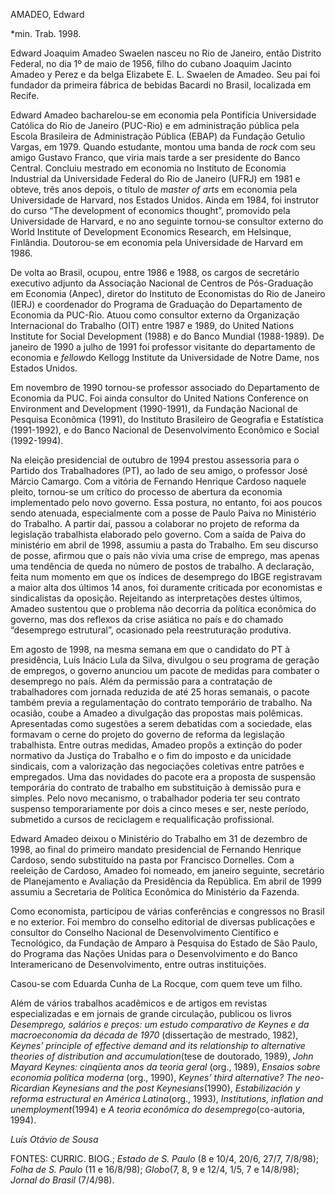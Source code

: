 AMADEO, Edward

\*min. Trab. 1998.

Edward Joaquim Amadeo Swaelen nasceu no Rio de Janeiro, então Distrito
Federal, no dia 1º de maio de 1956, filho do cubano Joaquim Jacinto
Amadeo y Perez e da belga Elizabete E. L. Swaelen de Amadeo. Seu pai foi
fundador da primeira fábrica de bebidas Bacardi no Brasil, localizada em
Recife.

Edward Amadeo bacharelou-se em economia pela Pontifícia Universidade
Católica do Rio de Janeiro (PUC-Rio) e em administração pública pela
Escola Brasileira de Administração Pública (EBAP) da Fundação Getulio
Vargas, em 1979. Quando estudante, montou uma banda de *rock* com seu
amigo Gustavo Franco, que viria mais tarde a ser presidente do Banco
Central. Concluiu mestrado em economia no Instituto de Economia
Industrial da Universidade Federal do Rio de Janeiro (UFRJ) em 1981 e
obteve, três anos depois, o título de *master of arts* em economia pela
Universidade de Harvard, nos Estados Unidos. Ainda em 1984, foi
instrutor do curso “The development of economics thought”, promovido
pela Universidade de Harvard, e no ano seguinte tornou-se consultor
externo do World Institute of Development Economics Research, em
Helsinque, Finlândia. Doutorou-se em economia pela Universidade de
Harvard em 1986.

De volta ao Brasil, ocupou, entre 1986 e 1988, os cargos de secretário
executivo adjunto da Associação Nacional de Centros de Pós-Graduação em
Economia (Anpec), diretor do Instituto de Economistas do Rio de Janeiro
(IERJ) e coordenador do Programa de Graduação do Departamento de
Economia da PUC-Rio. Atuou como consultor externo da Organização
Internacional do Trabalho (OIT) entre 1987 e 1989, do United Nations
Institute for Social Development (1988) e do Banco Mundial (1988-1989).
De janeiro de 1990 a julho de 1991 foi professor visitante do
departamento de economia e *fellow*do Kellogg Institute da Universidade
de Notre Dame, nos Estados Unidos.

Em novembro de 1990 tornou-se professor associado do Departamento de
Economia da PUC. Foi ainda consultor do United Nations Conference on
Environment and Development (1990-1991), da Fundação Nacional de
Pesquisa Econômica (1991), do Instituto Brasileiro de Geografia e
Estatística (1991-1992), e do Banco Nacional de Desenvolvimento
Econômico e Social (1992-1994).

Na eleição presidencial de outubro de 1994 prestou assessoria para o
Partido dos Trabalhadores (PT), ao lado de seu amigo, o professor José
Márcio Camargo. Com a vitória de Fernando Henrique Cardoso naquele
pleito, tornou-se um crítico do processo de abertura da economia
implementado pelo novo governo. Essa postura, no entanto, foi aos poucos
sendo atenuada, especialmente com a posse de Paulo Paiva no Ministério
do Trabalho. A partir daí, passou a colaborar no projeto de reforma da
legislação trabalhista elaborado pelo governo. Com a saída de Paiva do
ministério em abril de 1998, assumiu a pasta do Trabalho. Em seu
discurso de posse, afirmou que o país não vivia uma crise de emprego,
mas apenas uma tendência de queda no número de postos de trabalho. A
declaração, feita num momento em que os índices de desemprego do IBGE
registravam a maior alta dos últimos 14 anos, foi duramente criticada
por economistas e sindicalistas da oposição. Rejeitando as
interpretações destes últimos, Amadeo sustentou que o problema não
decorria da política econômica do governo, mas dos reflexos da crise
asiática no país e do chamado “desemprego estrutural”, ocasionado pela
reestruturação produtiva.

Em agosto de 1998, na mesma semana em que o candidato do PT à
presidência, Luís Inácio Lula da Silva, divulgou o seu programa de
geração de empregos, o governo anunciou um pacote de medidas para
combater o desemprego no país. Além da permissão para a contratação de
trabalhadores com jornada reduzida de até 25 horas semanais, o pacote
também previa a regulamentação do contrato temporário de trabalho. Na
ocasião, coube a Amadeo a divulgação das propostas mais polêmicas.
Apresentadas como sugestões a serem debatidas com a sociedade, elas
formavam o cerne do projeto do governo de reforma da legislação
trabalhista. Entre outras medidas, Amadeo propôs a extinção do poder
normativo da Justiça do Trabalho e o fim do imposto e da unicidade
sindicais, com a valorização das negociações coletivas entre patrões e
empregados. Uma das novidades do pacote era a proposta de suspensão
temporária do contrato de trabalho em substituição à demissão pura e
simples. Pelo novo mecanismo, o trabalhador poderia ter seu contrato
suspenso temporariamente por dois a cinco meses e ser, neste período,
submetido a cursos de reciclagem e requalificação profissional.

Edward Amadeo deixou o Ministério do Trabalho em 31 de dezembro de 1998,
ao final do primeiro mandato presidencial de Fernando Henrique Cardoso,
sendo substituído na pasta por Francisco Dornelles. Com a reeleição de
Cardoso, Amadeo foi nomeado, em janeiro seguinte, secretário de
Planejamento e Avaliação da Presidência da República. Em abril de 1999
assumiu a Secretaria de Política Econômica do Ministério da Fazenda.

Como economista, participou de várias conferências e congressos no
Brasil e no exterior. Foi membro do conselho editorial de diversas
publicações e consultor do Conselho Nacional de Desenvolvimento
Científico e Tecnológico, da Fundação de Amparo à Pesquisa do Estado de
São Paulo, do Programa das Nações Unidas para o Desenvolvimento e do
Banco Interamericano de Desenvolvimento, entre outras instituições.

Casou-se com Eduarda Cunha de La Rocque, com quem teve um filho.

Além de vários trabalhos acadêmicos e de artigos em revistas
especializadas e em jornais de grande circulação, publicou os livros
*Desemprego, salários e preços: um estudo comparativo de Keynes e da
macroeconomia da década de 1970* (dissertação de mestrado, 1982),
*Keynes’ principle of effective demand and its relationship to
alternative theories of distribution and accumulation*(tese de
doutorado, 1989), *John Mayard Keynes: cinqüenta anos da teoria geral*
(org., 1989), *Ensaios sobre economia política moderna* (org., 1990),
*Keynes’ third alternative? The neo-Ricardian Keynesians and the post
Keynesians*(1990), *Estabilización y reforma estructural en América
Latina*(org., 1993), *Institutions, inflation and unemployment*(1994) e
*A teoria econômica do desemprego*(co-autoria, 1994).

*Luís Otávio de Sousa*

FONTES: CURRIC. BIOG.; *Estado de S. Paulo* (8 e 10/4, 20/6, 27/7,
7/8/98); *Folha de S.* *Paulo* (11 e 16/8/98); *Globo*(7, 8, 9 e 12/4,
1/5, 7 e 14/8/98); *Jornal do Brasil* (7/4/98).

 
